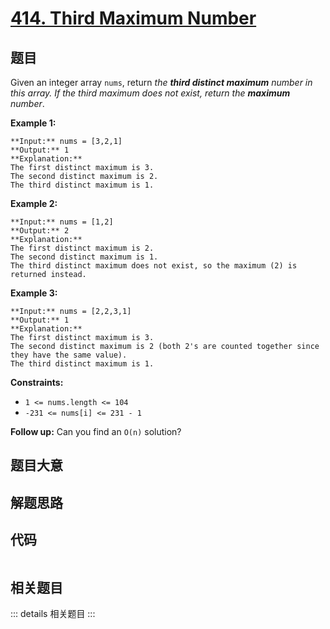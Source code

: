 # [414. Third Maximum Number](https://leetcode.com/problems/third-maximum-number)

## 题目

Given an integer array `nums`, return _the **third distinct maximum** number
in this array. If the third maximum does not exist, return the **maximum**
number_.



**Example 1:**

    
    
    **Input:** nums = [3,2,1]
    **Output:** 1
    **Explanation:**
    The first distinct maximum is 3.
    The second distinct maximum is 2.
    The third distinct maximum is 1.
    

**Example 2:**

    
    
    **Input:** nums = [1,2]
    **Output:** 2
    **Explanation:**
    The first distinct maximum is 2.
    The second distinct maximum is 1.
    The third distinct maximum does not exist, so the maximum (2) is returned instead.
    

**Example 3:**

    
    
    **Input:** nums = [2,2,3,1]
    **Output:** 1
    **Explanation:**
    The first distinct maximum is 3.
    The second distinct maximum is 2 (both 2's are counted together since they have the same value).
    The third distinct maximum is 1.
    



**Constraints:**

  * `1 <= nums.length <= 104`
  * `-231 <= nums[i] <= 231 - 1`



**Follow up:** Can you find an `O(n)` solution?


## 题目大意

## 解题思路

## 代码

```javascript

```

## 相关题目

::: details 相关题目
:::
